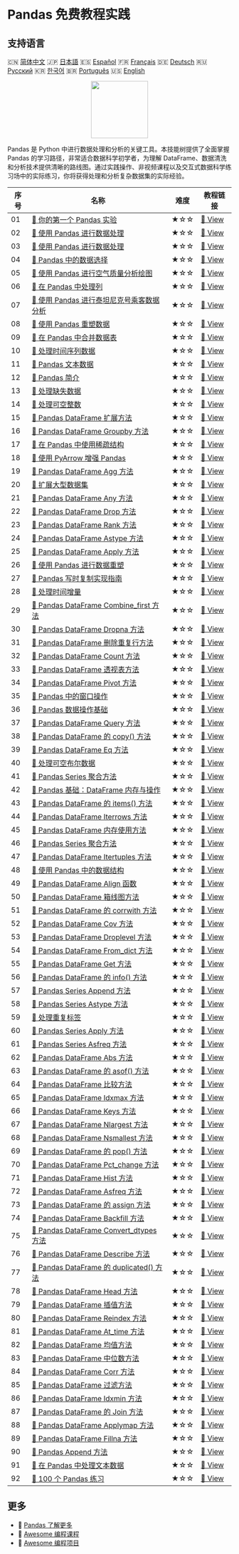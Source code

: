 # Pandas 免费教程实践

## 支持语言

🇨🇳 [简体中文](README_zh.md) 🇯🇵 [日本語](README_ja.md) 🇪🇸 [Español](README_es.md) 🇫🇷 [Français](README_fr.md) 🇩🇪 [Deutsch](README_de.md) 🇷🇺 [Русский](README_ru.md) 🇰🇷 [한국어](README_ko.md) 🇧🇷 [Português](README_pt.md) 🇺🇸 [English](README.md) 

<div align="center">
<img width="128px" src="https://file.labex.io/path/qhqKKAjZr3K5.png">
</div>

Pandas 是 Python 中进行数据处理和分析的关键工具。本技能树提供了全面掌握 Pandas 的学习路径，非常适合数据科学初学者，为理解 DataFrame、数据清洗和分析技术提供清晰的路线图。通过实践操作、非视频课程以及交互式数据科学练习场中的实际练习，你将获得处理和分析复杂数据集的实际经验。

|   序号 | 名称                                                                                                                                | 难度   | 教程链接                                                                                            |
|--------|-------------------------------------------------------------------------------------------------------------------------------------|--------|-----------------------------------------------------------------------------------------------------|
|     01 | [📖 你的第一个 Pandas 实验](https://labex.io/zh/tutorials/pandas-your-first-pandas-lab-92727)                                       | ★☆☆    | [🔗 View](https://labex.io/zh/tutorials/pandas-your-first-pandas-lab-92727)                         |
|     02 | [📖 使用 Pandas 进行数据处理](https://labex.io/zh/tutorials/python-working-with-pandas-65430)                                       | ★☆☆    | [🔗 View](https://labex.io/zh/tutorials/python-working-with-pandas-65430)                           |
|     03 | [📖 使用 Pandas 进行数据处理](https://labex.io/zh/tutorials/python-pandas-data-manipulation-65431)                                  | ★☆☆    | [🔗 View](https://labex.io/zh/tutorials/python-pandas-data-manipulation-65431)                      |
|     04 | [📖 Pandas 中的数据选择](https://labex.io/zh/tutorials/python-data-selection-in-pandas-65432)                                       | ★☆☆    | [🔗 View](https://labex.io/zh/tutorials/python-data-selection-in-pandas-65432)                      |
|     05 | [📖 使用 Pandas 进行空气质量分析绘图](https://labex.io/zh/tutorials/python-pandas-plotting-for-air-quality-analysis-65433)          | ★☆☆    | [🔗 View](https://labex.io/zh/tutorials/python-pandas-plotting-for-air-quality-analysis-65433)      |
|     06 | [📖 在 Pandas 中处理列](https://labex.io/zh/tutorials/python-working-with-columns-in-pandas-65434)                                  | ★☆☆    | [🔗 View](https://labex.io/zh/tutorials/python-working-with-columns-in-pandas-65434)                |
|     07 | [📖 使用 Pandas 进行泰坦尼克号乘客数据分析](https://labex.io/zh/tutorials/python-titanic-passenger-data-analysis-with-pandas-65435) | ★☆☆    | [🔗 View](https://labex.io/zh/tutorials/python-titanic-passenger-data-analysis-with-pandas-65435)   |
|     08 | [📖 使用 Pandas 重塑数据](https://labex.io/zh/tutorials/python-reshaping-data-with-pandas-65436)                                    | ★☆☆    | [🔗 View](https://labex.io/zh/tutorials/python-reshaping-data-with-pandas-65436)                    |
|     09 | [📖 在 Pandas 中合并数据表](https://labex.io/zh/tutorials/python-combining-data-tables-in-pandas-65437)                             | ★☆☆    | [🔗 View](https://labex.io/zh/tutorials/python-combining-data-tables-in-pandas-65437)               |
|     10 | [📖 处理时间序列数据](https://labex.io/zh/tutorials/python-handling-time-series-data-65438)                                         | ★☆☆    | [🔗 View](https://labex.io/zh/tutorials/python-handling-time-series-data-65438)                     |
|     11 | [📖 Pandas 文本数据](https://labex.io/zh/tutorials/python-pandas-textual-data-65439)                                                | ★☆☆    | [🔗 View](https://labex.io/zh/tutorials/python-pandas-textual-data-65439)                           |
|     12 | [📖 Pandas 简介](https://labex.io/zh/tutorials/python-introduction-to-pandas-65440)                                                 | ★☆☆    | [🔗 View](https://labex.io/zh/tutorials/python-introduction-to-pandas-65440)                        |
|     13 | [📖 处理缺失数据](https://labex.io/zh/tutorials/python-handling-missing-data-65449)                                                 | ★☆☆    | [🔗 View](https://labex.io/zh/tutorials/python-handling-missing-data-65449)                         |
|     14 | [📖 处理可空整数](https://labex.io/zh/tutorials/python-working-with-nullable-integers-65448)                                        | ★☆☆    | [🔗 View](https://labex.io/zh/tutorials/python-working-with-nullable-integers-65448)                |
|     15 | [📖 Pandas DataFrame 扩展方法](https://labex.io/zh/tutorials/python-pandas-dataframe-expanding-method-68618)                        | ★☆☆    | [🔗 View](https://labex.io/zh/tutorials/python-pandas-dataframe-expanding-method-68618)             |
|     16 | [📖 Pandas DataFrame Groupby 方法](https://labex.io/zh/tutorials/python-pandas-dataframe-groupby-method-68630)                      | ★☆☆    | [🔗 View](https://labex.io/zh/tutorials/python-pandas-dataframe-groupby-method-68630)               |
|     17 | [📖 在 Pandas 中使用稀疏结构](https://labex.io/zh/tutorials/python-using-sparse-structures-in-pandas-65454)                         | ★☆☆    | [🔗 View](https://labex.io/zh/tutorials/python-using-sparse-structures-in-pandas-65454)             |
|     18 | [📖 使用 PyArrow 增强 Pandas](https://labex.io/zh/tutorials/python-enhance-pandas-with-pyarrow-65451)                               | ★☆☆    | [🔗 View](https://labex.io/zh/tutorials/python-enhance-pandas-with-pyarrow-65451)                   |
|     19 | [📖 Pandas DataFrame Agg 方法](https://labex.io/zh/tutorials/python-pandas-dataframe-agg-method-68578)                              | ★☆☆    | [🔗 View](https://labex.io/zh/tutorials/python-pandas-dataframe-agg-method-68578)                   |
|     20 | [📖 扩展大型数据集](https://labex.io/zh/tutorials/pandas-scaling-large-datasets-65453)                                              | ★☆☆    | [🔗 View](https://labex.io/zh/tutorials/pandas-scaling-large-datasets-65453)                        |
|     21 | [📖 Pandas DataFrame Any 方法](https://labex.io/zh/tutorials/python-pandas-dataframe-any-method-68581)                              | ★☆☆    | [🔗 View](https://labex.io/zh/tutorials/python-pandas-dataframe-any-method-68581)                   |
|     22 | [📖 Pandas DataFrame Drop 方法](https://labex.io/zh/tutorials/python-pandas-dataframe-drop-method-68612)                            | ★☆☆    | [🔗 View](https://labex.io/zh/tutorials/python-pandas-dataframe-drop-method-68612)                  |
|     23 | [📖 Pandas DataFrame Rank 方法](https://labex.io/zh/tutorials/python-pandas-dataframe-rank-method-68709)                            | ★☆☆    | [🔗 View](https://labex.io/zh/tutorials/python-pandas-dataframe-rank-method-68709)                  |
|     24 | [📖 Pandas DataFrame Astype 方法](https://labex.io/zh/tutorials/pandas-pandas-dataframe-astype-method-68587)                        | ★☆☆    | [🔗 View](https://labex.io/zh/tutorials/pandas-pandas-dataframe-astype-method-68587)                |
|     25 | [📖 Pandas DataFrame Apply 方法](https://labex.io/zh/tutorials/python-pandas-dataframe-apply-method-68582)                          | ★☆☆    | [🔗 View](https://labex.io/zh/tutorials/python-pandas-dataframe-apply-method-68582)                 |
|     26 | [📖 使用 Pandas 进行数据重塑](https://labex.io/zh/tutorials/python-data-reshaping-with-pandas-65452)                                | ★☆☆    | [🔗 View](https://labex.io/zh/tutorials/python-data-reshaping-with-pandas-65452)                    |
|     27 | [📖 Pandas 写时复制实现指南](https://labex.io/zh/tutorials/python-pandas-copy-on-write-implementation-guide-65442)                  | ★☆☆    | [🔗 View](https://labex.io/zh/tutorials/python-pandas-copy-on-write-implementation-guide-65442)     |
|     28 | [📖 处理时间增量](https://labex.io/zh/tutorials/python-working-with-time-deltas-65456)                                              | ★☆☆    | [🔗 View](https://labex.io/zh/tutorials/python-working-with-time-deltas-65456)                      |
|     29 | [📖 Pandas DataFrame Combine_first 方法](https://labex.io/zh/tutorials/python-pandas-dataframe-combine-first-method-68594)          | ★☆☆    | [🔗 View](https://labex.io/zh/tutorials/python-pandas-dataframe-combine-first-method-68594)         |
|     30 | [📖 Pandas DataFrame Dropna 方法](https://labex.io/zh/tutorials/python-pandas-dataframe-dropna-method-68614)                        | ★☆☆    | [🔗 View](https://labex.io/zh/tutorials/python-pandas-dataframe-dropna-method-68614)                |
|     31 | [📖 Pandas DataFrame 删除重复行方法](https://labex.io/zh/tutorials/python-pandas-dataframe-drop-duplicates-method-68611)            | ★☆☆    | [🔗 View](https://labex.io/zh/tutorials/python-pandas-dataframe-drop-duplicates-method-68611)       |
|     32 | [📖 Pandas DataFrame Count 方法](https://labex.io/zh/tutorials/python-pandas-dataframe-count-method-68601)                          | ★☆☆    | [🔗 View](https://labex.io/zh/tutorials/python-pandas-dataframe-count-method-68601)                 |
|     33 | [📖 Pandas DataFrame 透视表方法](https://labex.io/zh/tutorials/python-pandas-dataframe-pivot-table-method-68694)                    | ★☆☆    | [🔗 View](https://labex.io/zh/tutorials/python-pandas-dataframe-pivot-table-method-68694)           |
|     34 | [📖 Pandas DataFrame Pivot 方法](https://labex.io/zh/tutorials/python-pandas-dataframe-pivot-method-68692)                          | ★☆☆    | [🔗 View](https://labex.io/zh/tutorials/python-pandas-dataframe-pivot-method-68692)                 |
|     35 | [📖 Pandas 中的窗口操作](https://labex.io/zh/tutorials/python-windowing-operations-in-pandas-65457)                                 | ★☆☆    | [🔗 View](https://labex.io/zh/tutorials/python-windowing-operations-in-pandas-65457)                |
|     36 | [📖 Pandas 数据操作基础](https://labex.io/zh/tutorials/python-pandas-data-manipulation-fundamentals-65447)                          | ★☆☆    | [🔗 View](https://labex.io/zh/tutorials/python-pandas-data-manipulation-fundamentals-65447)         |
|     37 | [📖 Pandas DataFrame Query 方法](https://labex.io/zh/tutorials/python-pandas-dataframe-query-method-68705)                          | ★☆☆    | [🔗 View](https://labex.io/zh/tutorials/python-pandas-dataframe-query-method-68705)                 |
|     38 | [📖 Pandas DataFrame 的 copy() 方法](https://labex.io/zh/tutorials/python-pandas-dataframe-copy-method-68598)                       | ★☆☆    | [🔗 View](https://labex.io/zh/tutorials/python-pandas-dataframe-copy-method-68598)                  |
|     39 | [📖 Pandas DataFrame Eq 方法](https://labex.io/zh/tutorials/python-pandas-dataframe-eq-method-68616)                                | ★☆☆    | [🔗 View](https://labex.io/zh/tutorials/python-pandas-dataframe-eq-method-68616)                    |
|     40 | [📖 处理可空布尔数据](https://labex.io/zh/tutorials/python-working-with-nullable-boolean-data-65441)                                | ★☆☆    | [🔗 View](https://labex.io/zh/tutorials/python-working-with-nullable-boolean-data-65441)            |
|     41 | [📖 Pandas Series 聚合方法](https://labex.io/zh/tutorials/python-pandas-series-agg-method-68725)                                    | ★☆☆    | [🔗 View](https://labex.io/zh/tutorials/python-pandas-series-agg-method-68725)                      |
|     42 | [📖 Pandas 基础：DataFrame 内存与操作](https://labex.io/zh/tutorials/python-pandas-basics-dataframe-memory-and-operations-65446)    | ★☆☆    | [🔗 View](https://labex.io/zh/tutorials/python-pandas-basics-dataframe-memory-and-operations-65446) |
|     43 | [📖 Pandas DataFrame 的 items() 方法](https://labex.io/zh/tutorials/python-pandas-dataframe-items-method-68642)                     | ★☆☆    | [🔗 View](https://labex.io/zh/tutorials/python-pandas-dataframe-items-method-68642)                 |
|     44 | [📖 Pandas DataFrame Iterrows 方法](https://labex.io/zh/tutorials/python-pandas-dataframe-iterrows-method-68643)                    | ★☆☆    | [🔗 View](https://labex.io/zh/tutorials/python-pandas-dataframe-iterrows-method-68643)              |
|     45 | [📖 Pandas DataFrame 内存使用方法](https://labex.io/zh/tutorials/python-pandas-dataframe-memory-usage-method-68664)                 | ★☆☆    | [🔗 View](https://labex.io/zh/tutorials/python-pandas-dataframe-memory-usage-method-68664)          |
|     46 | [📖 Pandas Series 聚合方法](https://labex.io/zh/tutorials/pandas-pandas-series-aggregate-method-68727)                              | ★☆☆    | [🔗 View](https://labex.io/zh/tutorials/pandas-pandas-series-aggregate-method-68727)                |
|     47 | [📖 Pandas DataFrame Itertuples 方法](https://labex.io/zh/tutorials/pandas-pandas-dataframe-itertuples-method-68644)                | ★☆☆    | [🔗 View](https://labex.io/zh/tutorials/pandas-pandas-dataframe-itertuples-method-68644)            |
|     48 | [📖 使用 Pandas 中的数据结构](https://labex.io/zh/tutorials/python-working-with-data-structures-in-pandas-65443)                    | ★☆☆    | [🔗 View](https://labex.io/zh/tutorials/python-working-with-data-structures-in-pandas-65443)        |
|     49 | [📖 Pandas DataFrame Align 函数](https://labex.io/zh/tutorials/pandas-pandas-dataframe-align-function-68579)                        | ★☆☆    | [🔗 View](https://labex.io/zh/tutorials/pandas-pandas-dataframe-align-function-68579)               |
|     50 | [📖 Pandas DataFrame 箱线图方法](https://labex.io/zh/tutorials/python-pandas-dataframe-boxplot-method-68592)                        | ★☆☆    | [🔗 View](https://labex.io/zh/tutorials/python-pandas-dataframe-boxplot-method-68592)               |
|     51 | [📖 Pandas DataFrame 的 corrwith 方法](https://labex.io/zh/tutorials/python-pandas-dataframe-corrwith-method-68600)                 | ★☆☆    | [🔗 View](https://labex.io/zh/tutorials/python-pandas-dataframe-corrwith-method-68600)              |
|     52 | [📖 Pandas DataFrame Cov 方法](https://labex.io/zh/tutorials/python-pandas-dataframe-cov-method-68602)                              | ★☆☆    | [🔗 View](https://labex.io/zh/tutorials/python-pandas-dataframe-cov-method-68602)                   |
|     53 | [📖 Pandas DataFrame Droplevel 方法](https://labex.io/zh/tutorials/python-pandas-dataframe-droplevel-method-68613)                  | ★☆☆    | [🔗 View](https://labex.io/zh/tutorials/python-pandas-dataframe-droplevel-method-68613)             |
|     54 | [📖 Pandas DataFrame From_dict 方法](https://labex.io/zh/tutorials/python-pandas-dataframe-from-dict-method-68626)                  | ★☆☆    | [🔗 View](https://labex.io/zh/tutorials/python-pandas-dataframe-from-dict-method-68626)             |
|     55 | [📖 Pandas DataFrame Get 方法](https://labex.io/zh/tutorials/python-pandas-dataframe-get-method-68629)                              | ★☆☆    | [🔗 View](https://labex.io/zh/tutorials/python-pandas-dataframe-get-method-68629)                   |
|     56 | [📖 Pandas DataFrame 的 info() 方法](https://labex.io/zh/tutorials/python-pandas-dataframe-info-method-68636)                       | ★☆☆    | [🔗 View](https://labex.io/zh/tutorials/python-pandas-dataframe-info-method-68636)                  |
|     57 | [📖 Pandas Series Append 方法](https://labex.io/zh/tutorials/pandas-pandas-series-append-method-68732)                              | ★☆☆    | [🔗 View](https://labex.io/zh/tutorials/pandas-pandas-series-append-method-68732)                   |
|     58 | [📖 Pandas Series Astype 方法](https://labex.io/zh/tutorials/pandas-pandas-series-astype-method-68744)                              | ★☆☆    | [🔗 View](https://labex.io/zh/tutorials/pandas-pandas-series-astype-method-68744)                   |
|     59 | [📖 处理重复标签](https://labex.io/zh/tutorials/python-handling-duplicate-labels-65444)                                             | ★☆☆    | [🔗 View](https://labex.io/zh/tutorials/python-handling-duplicate-labels-65444)                     |
|     60 | [📖 Pandas Series Apply 方法](https://labex.io/zh/tutorials/python-pandas-series-apply-method-68734)                                | ★☆☆    | [🔗 View](https://labex.io/zh/tutorials/python-pandas-series-apply-method-68734)                    |
|     61 | [📖 Pandas Series Asfreq 方法](https://labex.io/zh/tutorials/python-pandas-series-asfreq-method-68742)                              | ★☆☆    | [🔗 View](https://labex.io/zh/tutorials/python-pandas-series-asfreq-method-68742)                   |
|     62 | [📖 Pandas DataFrame Abs 方法](https://labex.io/zh/tutorials/python-pandas-dataframe-abs-method-68577)                              | ★☆☆    | [🔗 View](https://labex.io/zh/tutorials/python-pandas-dataframe-abs-method-68577)                   |
|     63 | [📖 Pandas DataFrame 的 asof() 方法](https://labex.io/zh/tutorials/python-pandas-dataframe-asof-method-68585)                       | ★☆☆    | [🔗 View](https://labex.io/zh/tutorials/python-pandas-dataframe-asof-method-68585)                  |
|     64 | [📖 Pandas DataFrame 比较方法](https://labex.io/zh/tutorials/python-pandas-dataframe-compare-method-68596)                          | ★☆☆    | [🔗 View](https://labex.io/zh/tutorials/python-pandas-dataframe-compare-method-68596)               |
|     65 | [📖 Pandas DataFrame Idxmax 方法](https://labex.io/zh/tutorials/python-pandas-dataframe-idxmax-method-68634)                        | ★☆☆    | [🔗 View](https://labex.io/zh/tutorials/python-pandas-dataframe-idxmax-method-68634)                |
|     66 | [📖 Pandas DataFrame Keys 方法](https://labex.io/zh/tutorials/python-pandas-dataframe-keys-method-68646)                            | ★☆☆    | [🔗 View](https://labex.io/zh/tutorials/python-pandas-dataframe-keys-method-68646)                  |
|     67 | [📖 Pandas DataFrame Nlargest 方法](https://labex.io/zh/tutorials/python-pandas-dataframe-nlargest-method-68678)                    | ★☆☆    | [🔗 View](https://labex.io/zh/tutorials/python-pandas-dataframe-nlargest-method-68678)              |
|     68 | [📖 Pandas DataFrame Nsmallest 方法](https://labex.io/zh/tutorials/python-pandas-dataframe-nsmallest-method-68684)                  | ★☆☆    | [🔗 View](https://labex.io/zh/tutorials/python-pandas-dataframe-nsmallest-method-68684)             |
|     69 | [📖 Pandas DataFrame 的 pop() 方法](https://labex.io/zh/tutorials/pandas-pandas-dataframe-pop-method-68696)                         | ★☆☆    | [🔗 View](https://labex.io/zh/tutorials/pandas-pandas-dataframe-pop-method-68696)                   |
|     70 | [📖 Pandas DataFrame Pct_change 方法](https://labex.io/zh/tutorials/pandas-pandas-dataframe-pct-change-method-68688)                | ★☆☆    | [🔗 View](https://labex.io/zh/tutorials/pandas-pandas-dataframe-pct-change-method-68688)            |
|     71 | [📖 Pandas DataFrame Hist 方法](https://labex.io/zh/tutorials/pandas-pandas-dataframe-hist-method-68633)                            | ★☆☆    | [🔗 View](https://labex.io/zh/tutorials/pandas-pandas-dataframe-hist-method-68633)                  |
|     72 | [📖 Pandas DataFrame Asfreq 方法](https://labex.io/zh/tutorials/pandas-pandas-dataframe-asfreq-method-68584)                        | ★☆☆    | [🔗 View](https://labex.io/zh/tutorials/pandas-pandas-dataframe-asfreq-method-68584)                |
|     73 | [📖 Pandas DataFrame 的 assign 方法](https://labex.io/zh/tutorials/python-pandas-dataframe-assign-method-68586)                     | ★☆☆    | [🔗 View](https://labex.io/zh/tutorials/python-pandas-dataframe-assign-method-68586)                |
|     74 | [📖 Pandas DataFrame Backfill 方法](https://labex.io/zh/tutorials/pandas-pandas-dataframe-backfill-method-68589)                    | ★☆☆    | [🔗 View](https://labex.io/zh/tutorials/pandas-pandas-dataframe-backfill-method-68589)              |
|     75 | [📖 Pandas DataFrame Convert_dtypes 方法](https://labex.io/zh/tutorials/pandas-pandas-dataframe-convert-dtypes-method-68597)        | ★☆☆    | [🔗 View](https://labex.io/zh/tutorials/pandas-pandas-dataframe-convert-dtypes-method-68597)        |
|     76 | [📖 Pandas DataFrame Describe 方法](https://labex.io/zh/tutorials/python-pandas-dataframe-describe-method-68607)                    | ★☆☆    | [🔗 View](https://labex.io/zh/tutorials/python-pandas-dataframe-describe-method-68607)              |
|     77 | [📖 Pandas DataFrame 的 duplicated() 方法](https://labex.io/zh/tutorials/python-pandas-dataframe-duplicated-method-68615)           | ★☆☆    | [🔗 View](https://labex.io/zh/tutorials/python-pandas-dataframe-duplicated-method-68615)            |
|     78 | [📖 Pandas DataFrame Head 方法](https://labex.io/zh/tutorials/python-pandas-dataframe-head-method-68632)                            | ★☆☆    | [🔗 View](https://labex.io/zh/tutorials/python-pandas-dataframe-head-method-68632)                  |
|     79 | [📖 Pandas DataFrame 插值方法](https://labex.io/zh/tutorials/pandas-pandas-dataframe-interpolate-method-68638)                      | ★☆☆    | [🔗 View](https://labex.io/zh/tutorials/pandas-pandas-dataframe-interpolate-method-68638)           |
|     80 | [📖 Pandas DataFrame Reindex 方法](https://labex.io/zh/tutorials/pandas-pandas-dataframe-reindex-method-68713)                      | ★☆☆    | [🔗 View](https://labex.io/zh/tutorials/pandas-pandas-dataframe-reindex-method-68713)               |
|     81 | [📖 Pandas DataFrame At_time 方法](https://labex.io/zh/tutorials/python-pandas-dataframe-at-time-method-68588)                      | ★☆☆    | [🔗 View](https://labex.io/zh/tutorials/python-pandas-dataframe-at-time-method-68588)               |
|     82 | [📖 Pandas DataFrame 均值方法](https://labex.io/zh/tutorials/python-pandas-dataframe-mean-method-68660)                             | ★☆☆    | [🔗 View](https://labex.io/zh/tutorials/python-pandas-dataframe-mean-method-68660)                  |
|     83 | [📖 Pandas DataFrame 中位数方法](https://labex.io/zh/tutorials/python-pandas-dataframe-median-method-68662)                         | ★☆☆    | [🔗 View](https://labex.io/zh/tutorials/python-pandas-dataframe-median-method-68662)                |
|     84 | [📖 Pandas DataFrame Corr 方法](https://labex.io/zh/tutorials/python-pandas-dataframe-corr-method-68599)                            | ★☆☆    | [🔗 View](https://labex.io/zh/tutorials/python-pandas-dataframe-corr-method-68599)                  |
|     85 | [📖 Pandas DataFrame 过滤方法](https://labex.io/zh/tutorials/python-pandas-dataframe-filter-method-68622)                           | ★☆☆    | [🔗 View](https://labex.io/zh/tutorials/python-pandas-dataframe-filter-method-68622)                |
|     86 | [📖 Pandas DataFrame Idxmin 方法](https://labex.io/zh/tutorials/python-pandas-dataframe-idxmin-method-68635)                        | ★☆☆    | [🔗 View](https://labex.io/zh/tutorials/python-pandas-dataframe-idxmin-method-68635)                |
|     87 | [📖 Pandas DataFrame 的 Join 方法](https://labex.io/zh/tutorials/pandas-pandas-dataframe-join-method-68645)                         | ★☆☆    | [🔗 View](https://labex.io/zh/tutorials/pandas-pandas-dataframe-join-method-68645)                  |
|     88 | [📖 Pandas DataFrame Applymap 方法](https://labex.io/zh/tutorials/python-pandas-dataframe-applymap-method-68583)                    | ★☆☆    | [🔗 View](https://labex.io/zh/tutorials/python-pandas-dataframe-applymap-method-68583)              |
|     89 | [📖 Pandas DataFrame Fillna 方法](https://labex.io/zh/tutorials/python-pandas-dataframe-fillna-method-68621)                        | ★☆☆    | [🔗 View](https://labex.io/zh/tutorials/python-pandas-dataframe-fillna-method-68621)                |
|     90 | [📖 Pandas Append 方法](https://labex.io/zh/tutorials/python-pandas-append-method-68576)                                            | ★☆☆    | [🔗 View](https://labex.io/zh/tutorials/python-pandas-append-method-68576)                          |
|     91 | [📖 在 Pandas 中处理文本数据](https://labex.io/zh/tutorials/python-text-data-handling-in-pandas-65455)                              | ★☆☆    | [🔗 View](https://labex.io/zh/tutorials/python-text-data-handling-in-pandas-65455)                  |
|     92 | [📖 100 个 Pandas 练习](https://labex.io/zh/tutorials/100-pandas-exercises-20747)                                                   | ★☆☆    | [🔗 View](https://labex.io/zh/tutorials/100-pandas-exercises-20747)                                 |

## 更多

- 🔗 [Pandas 了解更多](https://labex.io/zh/skilltrees/pandas)
- 🔗 [Awesome 编程课程](https://github.com/labex-labs/awesome-programming-courses)
- 🔗 [Awesome 编程项目](https://github.com/labex-labs/awesome-programming-projects)

